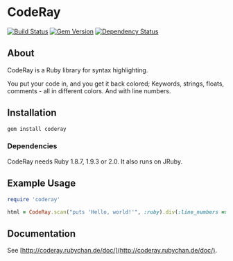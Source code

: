 # CodeRay

[![Build Status](https://travis-ci.org/rubychan/coderay.png)](https://travis-ci.org/rubychan/coderay)
[![Gem Version](https://badge.fury.io/rb/coderay.png)](http://badge.fury.io/rb/coderay)
[![Dependency Status](https://gemnasium.com/rubychan/coderay.png)](https://gemnasium.com/rubychan/coderay)

## About

CodeRay is a Ruby library for syntax highlighting.

You put your code in, and you get it back colored; Keywords, strings, floats, comments - all in different colors. And with line numbers.

## Installation

`gem install coderay`

### Dependencies

CodeRay needs Ruby 1.8.7, 1.9.3 or 2.0. It also runs on JRuby.

## Example Usage

```ruby
require 'coderay'

html = CodeRay.scan("puts 'Hello, world!'", :ruby).div(:line_numbers => :table)
````

## Documentation

See [http://coderay.rubychan.de/doc/](http://coderay.rubychan.de/doc/).
